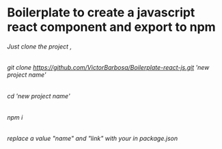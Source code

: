 # Boilerplate to create a javascript react component and export to npm  
 
###### Just clone the project , 

###### git clone https://github.com/VictorBarbosa/Boilerplate-react-js.git 'new project name'


###### cd 'new project name'

###### npm i

###### replace a value "name" and "link" with your in package.json 

  